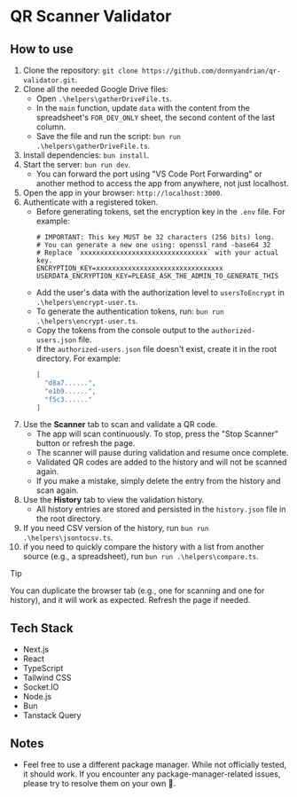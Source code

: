 # QR Scanner Validator

## How to use
1. Clone the repository: `git clone https://github.com/donnyandrian/qr-validator.git`.
2. Clone all the needed Google Drive files:
    - Open `.\helpers\gatherDriveFile.ts`.
    - In the `main` function, update `data` with the content from the spreadsheet's `FOR_DEV_ONLY` sheet, the second content of the last column.
    - Save the file and run the script: `bun run .\helpers\gatherDriveFile.ts`.
3. Install dependencies: `bun install`.
4. Start the server: `bun run dev`.
    - You can forward the port using "VS Code Port Forwarding" or another method to access the app from anywhere, not just localhost.
5. Open the app in your browser: `http://localhost:3000`.
6. Authenticate with a registered token.
    - Before generating tokens, set the encryption key in the `.env` file. For example:
      ```env
      # IMPORTANT: This key MUST be 32 characters (256 bits) long.
      # You can generate a new one using: openssl rand -base64 32
      # Replace `xxxxxxxxxxxxxxxxxxxxxxxxxxxxxxxx` with your actual key.
      ENCRYPTION_KEY=xxxxxxxxxxxxxxxxxxxxxxxxxxxxxxxx
      USERDATA_ENCRYPTION_KEY=PLEASE_ASK_THE_ADMIN_TO_GENERATE_THIS
      ```
    - Add the user's data with the authorization level to `usersToEncrypt` in `.\helpers\encrypt-user.ts`.
    - To generate the authentication tokens, run: `bun run .\helpers\encrypt-user.ts`.
    - Copy the tokens from the console output to the `authorized-users.json` file.
    - If the `authorized-users.json` file doesn't exist, create it in the root directory. For example:
      ```json
      [
        "d8a7......",
        "e1b9......",
        "f5c3......"
      ]
      ```
7. Use the **Scanner** tab to scan and validate a QR code.
    - The app will scan continuously. To stop, press the "Stop Scanner" button or refresh the page.
    - The scanner will pause during validation and resume once complete.
    - Validated QR codes are added to the history and will not be scanned again.
    - If you make a mistake, simply delete the entry from the history and scan again.
8. Use the **History** tab to view the validation history.
    - All history entries are stored and persisted in the `history.json` file in the root directory.
9. If you need CSV version of the history, run `bun run .\helpers\jsontocsv.ts`.
10. if you need to quickly compare the history with a list from another source (e.g., a spreadsheet), run `bun run .\helpers\compare.ts`.

> [!TIP]
> You can duplicate the browser tab (e.g., one for scanning and one for history), and it will work as expected. Refresh the page if needed.

## Tech Stack
- Next.js
- React
- TypeScript
- Tailwind CSS
- Socket.IO
- Node.js
- Bun
- Tanstack Query

## Notes
- Feel free to use a different package manager. While not officially tested, it should work. If you encounter any package-manager-related issues, please try to resolve them on your own 🗿.